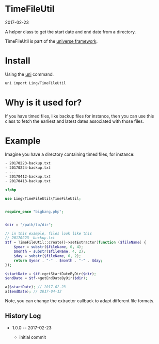 TimeFileUtil
================
2017-02-23


A helper class to get the start date and end date from a directory.


TimeFileUtil is part of the [universe framework](https://github.com/karayabin/universe-snapshot).


Install
==========
Using the [uni](https://github.com/lingtalfi/universe-naive-importer) command.
```bash
uni import Ling/TimeFileUtil
```




Why is it used for?
======================
If you have timed files, like backup files for instance,
then you can use this class to fetch the earliest and latest dates associated with those files.



Example
===========

Imagine you have a directory containing timed files, for instance:


```txt
- 20170223-backup.txt
- 20170224-backup.txt
- ...
- 20170412-backup.txt
- 20170413-backup.txt
```



```php
<?php

use Ling\TimeFileUtil\TimeFileUtil;


require_once "bigbang.php";


$dir = "/path/to/dir";

// in this example, files look like this
// 20170223--backup.txt
$tf = TimeFileUtil::create()->setExtractor(function ($fileName) {
    $year = substr($fileName, 0, 4);
    $month = substr($fileName, 4, 2);
    $day = substr($fileName, 6, 2);
    return $year . "-" . $month . "-" . $day;
});

$startDate = $tf->getStartDateByDir($dir);
$endDate = $tf->getEndDateByDir($dir);

a($startDate); // 2017-02-23
a($endDate); // 2017-04-12
```


Note, you can change the extractor callback to adapt different file formats.




History Log
------------------

- 1.0.0 -- 2017-02-23

    - initial commit
    




